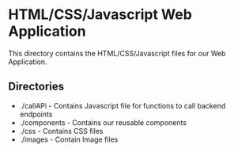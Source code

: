 # HTML/CSS/Javascript Web Application 

This directory contains the HTML/CSS/Javascript files for our Web Application.

## Directories
* ./callAPi - Contains Javascript file for functions to call backend endpoints
* ./components - Contains our reusable components
* ./css - Contains CSS files
* ./images - Contain Image files